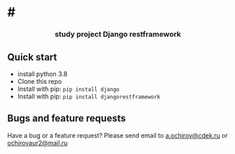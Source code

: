 # # <h3 align="center">study project Django restframework</h3>



## Quick start
- install python 3.8 
- Clone this repo
- Install with pip: `pip install django`
- Install with pip: `pip install djangorestframework`


## Bugs and feature requests

Have a bug or a feature request? Please send email to a.ochirov@cdek.ru or ochirovaur2@mail.ru

